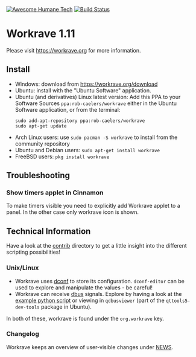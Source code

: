 [![Awesome Humane Tech](https://raw.githubusercontent.com/humanetech-community/awesome-humane-tech/main/humane-tech-badge.svg?sanitize=true)](https://github.com/humanetech-community/awesome-humane-tech)
[![Build Status](https://github.com/rcaelers/workrave/workflows/CI/badge.svg?branch=main)](https://github.com/rcaelers/workrave/actions)

# Workrave 1.11

Please visit https://workrave.org for more information.

## Install

- Windows: download from https://workrave.org/download
- Ubuntu: install with the "Ubuntu Software" application.
- Ubuntu (and derivatives) Linux latest version:
  Add this PPA to your Software Sources
  `ppa:rob-caelers/workrave`
  either in the Ubuntu Software application, or from the terminal:
  ```
  sudo add-apt-repository ppa:rob-caelers/workrave
  sudo apt-get update
  ```
- Arch Linux users: use `sudo pacman -S workrave` to install from the community repository
- Ubuntu and Debian users: `sudo apt-get install workrave`
- FreeBSD users: `pkg install workrave`

## Troubleshooting

### Show timers applet in Cinnamon

To make timers visible you need to explicitly add Workrave applet to a panel. In the other case only workrave icon is shown.

## Technical Information

Have a look at the [contrib](./contrib) directory to get a little insight into the different scripting possibilities!

### Unix/Linux

- Workrave uses [dconf](https://wiki.gnome.org/Projects/dconf) to store its configuration.
  `dconf-editor` can be used to explore and manipulate the values - be careful!
- Workrave can receive [dbus](https://www.freedesktop.org/wiki/Software/dbus/) signals.
  Explore by having a look at the [example python script](./backend/src/dbus-example.py) or viewing in `qdbusviewer` (part of the `qttools5-dev-tools` package in Ubuntu).

In both of these, workrave is found under the `org.workrave` key.

### Changelog

Workrave keeps an overview of user-visible changes under [NEWS](NEWS).
